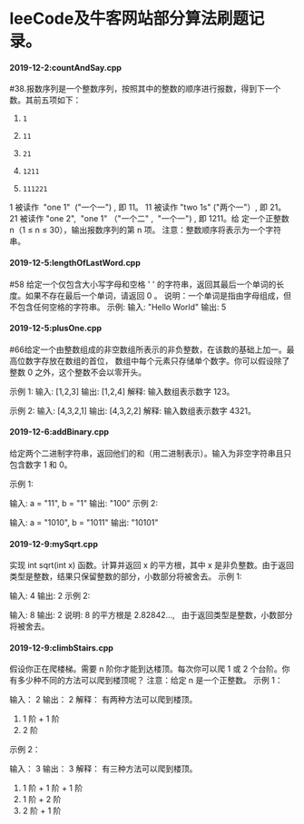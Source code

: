 # leeCode及牛客网站部分算法刷题记录。

#### 2019-12-2:countAndSay.cpp
 #38.报数序列是一个整数序列，按照其中的整数的顺序进行报数，得到下一个数。其前五项如下：
 1.     1
 2.     11
 3.     21
 4.     1211
 5.     111221
 1 被读作  "one 1"  ("一个一") , 即 11。
 11 被读作 "two 1s" ("两个一"）, 即 21。
 21 被读作 "one 2",  "one 1" （"一个二" ,  "一个一") , 即 1211。给
 定一个正整数 n（1 ≤ n ≤ 30），输出报数序列的第 n 项。
 注意：整数顺序将表示为一个字符串。

#### 2019-12-5:lengthOfLastWord.cpp
 #58 给定一个仅包含大小写字母和空格 ' ' 的字符串，返回其最后一个单词的长度。如果不存在最后一个单词，请返回 0 。
 说明：一个单词是指由字母组成，但不包含任何空格的字符串。
 示例:
 输入: "Hello World"
 输出: 5

#### 2019-12-5:plusOne.cpp
 #66给定一个由整数组成的非空数组所表示的非负整数，在该数的基础上加一。最高位数字存放在数组的首位， 数组中每个元素只存储单个数字。你可以假设除了整数 0 之外，这个整数不会以零开头。

示例 1:
输入: [1,2,3]
输出: [1,2,4]
解释: 输入数组表示数字 123。

示例 2:
输入: [4,3,2,1]
输出: [4,3,2,2]
解释: 输入数组表示数字 4321。

#### 2019-12-6:addBinary.cpp
给定两个二进制字符串，返回他们的和（用二进制表示）。输入为非空字符串且只包含数字 1 和 0。

示例 1:

输入: a = "11", b = "1"
输出: "100"
示例 2:

输入: a = "1010", b = "1011"
输出: "10101"


#### 2019-12-9:mySqrt.cpp
实现 int sqrt(int x) 函数。计算并返回 x 的平方根，其中 x 是非负整数。由于返回类型是整数，结果只保留整数的部分，小数部分将被舍去。
示例 1:

输入: 4
输出: 2
示例 2:

输入: 8
输出: 2
说明: 8 的平方根是 2.82842..., 
     由于返回类型是整数，小数部分将被舍去。


#### 2019-12-9:climbStairs.cpp
假设你正在爬楼梯。需要 n 阶你才能到达楼顶。每次你可以爬 1 或 2 个台阶。你有多少种不同的方法可以爬到楼顶呢？
注意：给定 n 是一个正整数。
示例 1：

输入： 2
输出： 2
解释： 有两种方法可以爬到楼顶。
1.  1 阶 + 1 阶
2.  2 阶

示例 2：

输入： 3
输出： 3
解释： 有三种方法可以爬到楼顶。
1.  1 阶 + 1 阶 + 1 阶
2.  1 阶 + 2 阶
3.  2 阶 + 1 阶

